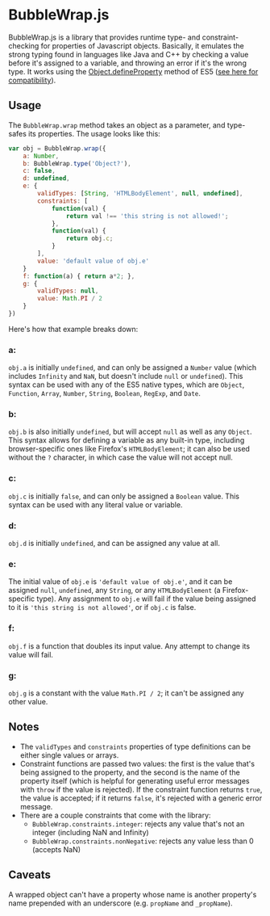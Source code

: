 BubbleWrap.js
=============

BubbleWrap.js is a library that provides runtime type- and constraint-checking for properties of Javascript objects. Basically, it emulates the strong typing found in languages like Java and C++ by checking a value before it's assigned to a variable, and throwing an error if it's the wrong type. It works using the [Object.defineProperty][defineProperty] method of ES5 ([see here for compatibility][compatibility]).

  [defineProperty]: https://developer-new.mozilla.org/en-US/docs/JavaScript/Reference/Global_Objects/Object/defineProperty
  [compatibility]: https://developer-new.mozilla.org/en-US/docs/JavaScript/Reference/Global_Objects/Object/defineProperty#Browser_compatibility

Usage
-----

The `BubbleWrap.wrap` method takes an object as a parameter, and type-safes its properties. The usage looks like this:

```javascript
var obj = BubbleWrap.wrap({
	a: Number,
	b: BubbleWrap.type('Object?'),
	c: false,
	d: undefined,
	e: {
		validTypes: [String, 'HTMLBodyElement', null, undefined],
		constraints: [
			function(val) {
				return val !== 'this string is not allowed!';
			},
			function(val) {
				return obj.c;
			}
		],
		value: 'default value of obj.e'
	}
	f: function(a) { return a*2; },
	g: {
		validTypes: null,
		value: Math.PI / 2
	}
})
```

Here's how that example breaks down:

### a:
`obj.a` is initially `undefined`, and can only be assigned a `Number` value (which includes `Infinity` and `NaN`, but doesn't include `null` or `undefined`). This syntax can be used with any of the ES5 native types, which are `Object`, `Function`, `Array`, `Number`, `String`, `Boolean`, `RegExp`, and `Date`.

### b:
`obj.b` is also initially `undefined`, but will accept `null` as well as any `Object`. This syntax allows for defining a variable as any built-in type, including browser-specific ones like Firefox's `HTMLBodyElement`; it can also be used without the `?` character, in which case the value will not accept null.

### c:
`obj.c` is initially `false`, and can only be assigned a `Boolean` value. This syntax can be used with any literal value or variable.

### d:
`obj.d` is initially `undefined`, and can be assigned any value at all.

### e:
The initial value of `obj.e` is `'default value of obj.e'`, and it can be assigned `null`, `undefined`, any `String`, or any `HTMLBodyElement` (a Firefox-specific type). Any assignment to `obj.e` will fail if the value being assigned to it is `'this string is not allowed'`, or if `obj.c` is false.

### f:
`obj.f` is a function that doubles its input value. Any attempt to change its value will fail.

### g:
`obj.g` is a constant with the value `Math.PI / 2`; it can't be assigned any other value.

Notes
-----

* The `validTypes` and `constraints` properties of type definitions can be either single values or arrays.
* Constraint functions are passed two values: the first is the value that's being assigned to the property, and the second is the name of the property itself (which is helpful for generating useful error messages with `throw` if the value is rejected). If the constraint function returns `true`, the value is accepted; if it returns `false`, it's rejected with a generic error message.
* There are a couple constraints that come with the library:
  * `BubbleWrap.constraints.integer`: rejects any value that's not an integer (including NaN and Infinity)
  * `BubbleWrap.constraints.nonNegative`: rejects any value less than 0 (accepts NaN)

Caveats
-------

A wrapped object can't have a property whose name is another property's name prepended with an underscore (e.g. `propName` and `_propName`).